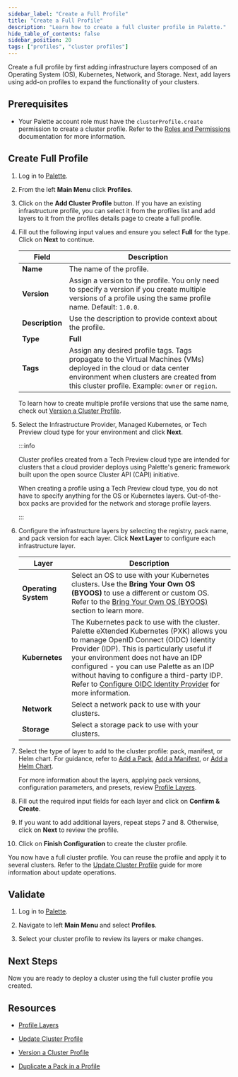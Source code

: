 ```yaml
---
sidebar_label: "Create a Full Profile"
title: "Create a Full Profile"
description: "Learn how to create a full cluster profile in Palette."
hide_table_of_contents: false
sidebar_position: 20
tags: ["profiles", "cluster profiles"]
---
```


Create a full profile by first adding infrastructure layers composed of an Operating System (OS), Kubernetes, Network,
and Storage. Next, add layers using add-on profiles to expand the functionality of your clusters.

## Prerequisites

- Your Palette account role must have the `clusterProfile.create` permission to create a cluster profile. Refer to the
  [Roles and Permissions](../../../user-management/palette-rbac/project-scope-roles-permissions.md#cluster-profile)
  documentation for more information.

## Create Full Profile

1. Log in to [Palette](https://console.spectrocloud.com/).

2. From the left **Main Menu** click **Profiles**.

3. Click on the **Add Cluster Profile** button. If you have an existing infrastructure profile, you can select it from
   the profiles list and add layers to it from the profiles details page to create a full profile.

4. Fill out the following input values and ensure you select **Full** for the type. Click on **Next** to continue.

   | **Field**       | **Description**                                                                                                                                                                                                   |
   | --------------- | ----------------------------------------------------------------------------------------------------------------------------------------------------------------------------------------------------------------- |
   | **Name**        | The name of the profile.                                                                                                                                                                                          |
   | **Version**     | Assign a version to the profile. You only need to specify a version if you create multiple versions of a profile using the same profile name. Default: `1.0.0`.                                                   |
   | **Description** | Use the description to provide context about the profile.                                                                                                                                                         |
   | **Type**        | **Full**                                                                                                                                                                                                          |
   | **Tags**        | Assign any desired profile tags. Tags propagate to the Virtual Machines (VMs) deployed in the cloud or data center environment when clusters are created from this cluster profile. Example: `owner` or `region`. |

   To learn how to create multiple profile versions that use the same name, check out
   [Version a Cluster Profile](../modify-cluster-profiles/version-cluster-profile.md).

5. Select the Infrastructure Provider, Managed Kubernetes, or Tech Preview cloud type for your environment and click
   **Next**.

   :::info

   Cluster profiles created from a Tech Preview cloud type are intended for clusters that a cloud provider deploys using
   Palette's generic framework built upon the open source Cluster API (CAPI) initiative.

   When creating a profile using a Tech Preview cloud type, you do not have to specify anything for the OS or Kubernetes
   layers. Out-of-the-box packs are provided for the network and storage profile layers.

   :::

6. Configure the infrastructure layers by selecting the registry, pack name, and pack version for each layer. Click
   **Next Layer** to configure each infrastructure layer.

   | **Layer**            | **Description**                                                                                                                                                                                                                                                                                                                                                                                                                                |
   | -------------------- | ---------------------------------------------------------------------------------------------------------------------------------------------------------------------------------------------------------------------------------------------------------------------------------------------------------------------------------------------------------------------------------------------------------------------------------------------- |
   | **Operating System** | Select an OS to use with your Kubernetes clusters. Use the **Bring Your Own OS (BYOOS)** to use a different or custom OS. Refer to the [Bring Your Own OS (BYOOS)](../../../byoos/byoos.md) section to learn more.                                                                                                                                                                                                                             |
   | **Kubernetes**       | The Kubernetes pack to use with the cluster. Palette eXtended Kubernetes (PXK) allows you to manage OpenID Connect (OIDC) Identity Provider (IDP). This is particularly useful if your environment does not have an IDP configured - you can use Palette as an IDP without having to configure a third-party IDP. Refer to [Configure OIDC Identity Provider](../../../integrations/kubernetes.md#configure-custom-oidc) for more information. |
   | **Network**          | Select a network pack to use with your clusters.                                                                                                                                                                                                                                                                                                                                                                                               |
   | **Storage**          | Select a storage pack to use with your clusters.                                                                                                                                                                                                                                                                                                                                                                                               |

7. Select the type of layer to add to the cluster profile: pack, manifest, or Helm chart. For guidance, refer to
   [Add a Pack](../create-cluster-profiles/create-addon-profile/create-pack-addon.md),
   [Add a Manifest](../create-cluster-profiles/create-addon-profile/create-manifest-addon.md), or
   [Add a Helm Chart](../create-cluster-profiles/create-addon-profile/create-helm-addon.md).

   For more information about the layers, applying pack versions, configuration parameters, and presets, review
   [Profile Layers](../cluster-profiles.md#profile-layers).

8. Fill out the required input fields for each layer and click on **Confirm & Create**.

<!-- ![A view of the manfiest create process and the YAML code in the text editior](/clusters_imported-clusters_attach-add-on-profile_manfest-view.webp) -->

9. If you want to add additional layers, repeat steps 7 and 8. Otherwise, click on **Next** to review the profile.

10. Click on **Finish Configuration** to create the cluster profile.

You now have a full cluster profile. You can reuse the profile and apply it to several clusters. Refer to the
[Update Cluster Profile](../modify-cluster-profiles/update-cluster-profile.md) guide for more information about update
operations.

## Validate

1. Log in to [Palette](https://console.spectrocloud.com).

2. Navigate to left **Main Menu** and select **Profiles**.

3. Select your cluster profile to review its layers or make changes.

## Next Steps

Now you are ready to deploy a cluster using the full cluster profile you created.

## Resources

- [Profile Layers](../cluster-profiles.md#profile-layers)

- [Update Cluster Profile](../modify-cluster-profiles/update-cluster-profile.md)

- [Version a Cluster Profile](../modify-cluster-profiles/version-cluster-profile.md)

- [Duplicate a Pack in a Profile](duplicate-pack-in-profile.md)
